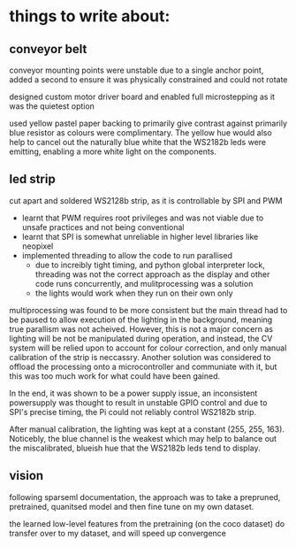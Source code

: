 # things to write about:

## conveyor belt
conveyor mounting points were unstable due to a single anchor point, added a second to ensure it was physically constrained and could not rotate

designed custom motor driver board and enabled full microstepping as it was the quietest option

used yellow pastel paper backing to primarily give contrast against primarily blue resistor as colours were complimentary. The yellow hue would also help to cancel out the naturally blue white that the WS2182b leds were emitting, enabling a more white light on the components.

## led strip
cut apart and soldered WS2128b strip, as it is controllable by SPI and PWM

- learnt that PWM requires root privileges and was not viable due to unsafe practices and not being conventional
- learnt that SPI is somewhat unreliable in higher level libraries like neopixel
- implemented threading to allow the code to run parallised
  - due to increibly tight timing, and python global interpreter lock, threading was not the correct approach as the display and other code runs concurrently, and mulitprocessing was a solution
  - the lights would work when they run on their own only

multiprocessing was found to be more consistent but the main thread had to be paused to allow execution of the lighting in the background, meaning true parallism was not acheived. However, this is not a major concern as lighting will be not be manipulated during operation, and instead, the CV system will be relied upon to account for colour correction, and only manual calibration of the strip is neccassry. Another solution was considered  to offload the processing onto a microcontroller and communiate with it, but this was too much work for what could have been gained. 

In the end, it was shown to be a power supply issue, an inconsistent powersupply was thought to result in unstable GPIO control and due to SPI's precise timing, the Pi could not reliably control WS2182b strip.

After manual calibration, the lighting was kept at a constant (255, 255, 163). Noticebly, the blue channel is the weakest which may help to balance out the miscalibrated, blueish hue that the WS2182b leds tend to display. 


## vision
following sparseml documentation, the approach was to take a prepruned, pretrained, quanitsed model and then fine tune on my own dataset.

the learned low-level features from the pretraining (on the coco dataset) do transfer over to my dataset, and will speed up convergence

